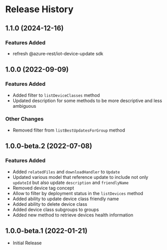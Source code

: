 # Release History

## 1.1.0 (2024-12-16)

### Features Added
- refresh @azure-rest/iot-device-update sdk

## 1.0.0 (2022-09-09)

### Features Added
- Added filter to `listDeviceClasses` method
- Updated description for some methods to be more descriptive and less ambiguous

### Other Changes
- Removed filter from `listBestUpdatesForGroup` method

## 1.0.0-beta.2 (2022-07-08)

### Features Added

- Added `relatedFiles` and `downloadHandler` to `Update`
- Updated various model that reference update to include not only `updateId` but also update `description` and `friendlyName`
- Removed device tag concept
- Allow to filter by deployment status in the `listDevices` method
- Added ability to update device class friendly name
- Added ability to delete device class
- Added device class subgroups to groups
- Added new method to retrieve devices health information

## 1.0.0-beta.1 (2022-01-21)

  - Initial Release

